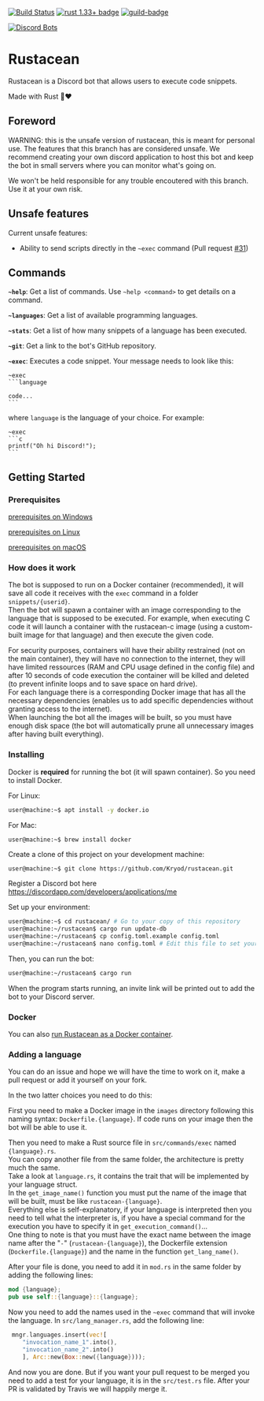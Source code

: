 [![Build Status](https://travis-ci.org/Kryod/rustacean.svg?branch=master)](https://travis-ci.org/Kryod/rustacean) [![rust 1.33+ badge]][rust 1.33+ link] [![guild-badge][]][guild]



[![Discord Bots](https://discordbots.org/api/widget/509051376655925258.svg)](https://discordbots.org/bot/509051376655925258)

# Rustacean

Rustacean is a Discord bot that allows users to execute code snippets.

Made with Rust 🦀❤

## Foreword

WARNING: this is the unsafe version of rustacean, this is meant for personal use. The features that this branch has are considered unsafe.
We recommend creating your own discord application to host this bot and keep the bot in small servers where you can monitor what's going on.

We won't be held responsible for any trouble encoutered with this branch. Use it at your own risk.

## Unsafe features

Current unsafe features:
  - Ability to send scripts directly in the `~exec` command (Pull request [#31])

## Commands

**`~help`**: Get a list of commands. Use `~help <command>` to get details on a command.

**`~languages`**: Get a list of available programming languages.

**`~stats`**: Get a list of how many snippets of a language has been executed.

**`~git`**: Get a link to the bot's GitHub repository.

**`~exec`**: Executes a code snippet. Your message needs to look like this:
````
~exec
​```language

code...
​```
````
where `language` is the language of your choice.
For example:
````
~exec
​```c
printf("Oh hi Discord!");
​```
````

## Getting Started

### Prerequisites

[prerequisites on Windows](readme/windows.md)

[prerequisites on Linux](readme/linux.md)

[prerequisites on macOS](readme/macos.md)

### How does it work

The bot is supposed to run on a Docker container (recommended), it will save all code it receives with the `exec` command in a folder `snippets/{userid}`.  
Then the bot will spawn a container with an image corresponding to the language that is supposed to be executed. For example, when executing C code it will launch a container with the rustacean-c image (using a custom-built image for that language) and then execute the given code.  

For security purposes, containers will have their ability restrained (not on the main container), they will have no connection to the internet, they will have limited ressources (RAM and CPU usage defined in the config file) and after 10 seconds of code execution the container will be killed and deleted (to prevent infinite loops and to save space on hard drive).  
For each language there is a corresponding Docker image that has all the necessary dependencies (enables us to add specific dependencies without granting access to the internet).  
When launching the bot all the images will be built, so you must have enough disk space (the bot will automatically prune all unnecessary images after having built everything).


### Installing

Docker is **required** for running the bot (it will spawn container). So you need to install Docker.

For Linux:
```sh
user@machine:~$ apt install -y docker.io
```
For Mac:
```
user@machine:~$ brew install docker
```

Create a clone of this project on your development machine:
```sh
user@machine:~$ git clone https://github.com/Kryod/rustacean.git
```

Register a Discord bot here https://discordapp.com/developers/applications/me

Set up your environment:
```sh
user@machine:~$ cd rustacean/ # Go to your copy of this repository
user@machine:~/rustacean$ cargo run update-db
user@machine:~/rustacean$ cp config.toml.example config.toml
user@machine:~/rustacean$ nano config.toml # Edit this file to set your Discord bot credentials
```

Then, you can run the bot:
```sh
user@machine:~/rustacean$ cargo run
```
When the program starts running, an invite link will be printed out to add the bot to your Discord server.

### Docker

You can also [run Rustacean as a Docker container](readme/docker.md).

### Adding a language

You can do an issue and hope we will have the time to work on it, make a pull request or add it yourself on your fork.

In the two latter choices you need to do this:

First you need to make a Docker image in the `images` directory following this naming syntax: `Dockerfile.{language}`.
If code runs on your image then the bot will be able to use it.

Then you need to make a Rust source file in `src/commands/exec` named `{language}.rs`.  
You can copy another file from the same folder, the architecture is pretty much the same.  
Take a look at `language.rs`, it contains the trait that will be implemented by your language struct.  
In the `get_image_name()` function you must put the name of the image that will be built, must be like `rustacean-{language}`.  
Everything else is self-explanatory, if your language is interpreted then you need to tell what the interpreter is, if you have a special command for the execution you have to specify it in `get_execution_command()`...  
One thing to note is that you must have the exact name between the image name after the "`-`" (`rustacean-{language}`), the Dockerfile extension (`Dockerfile.{language}`) and the name in the function `get_lang_name()`.

After your file is done, you need to add it in `mod.rs` in the same folder by adding the following lines:
```rust
mod {language};
pub use self::{language}::{language};
```

Now you need to add the names used in the `~exec` command that will invoke the language.
In `src/lang_manager.rs`, add the following line:
```rust
 mngr.languages.insert(vec![
    "invocation_name_1".into(),
    "invocation_name_2".into()
    ], Arc::new(Box::new({language})));
```

And now you are done. But if you want your pull request to be merged you need to add a test for your language, it is in the `src/test.rs` file.
After your PR is validated by Travis we will happily merge it.

[guild]: https://discord.gg/2qjtv2H
[guild-badge]: https://img.shields.io/discord/509055716305141780.svg?style=flat-square&colorB=7289DA
[rust 1.33+ badge]: https://img.shields.io/badge/rust-1.33+-93450a.svg?style=flat-square
[rust 1.33+ link]: https://blog.rust-lang.org/2019/02/28/Rust-1.33.0.html
[#31]: https://github.com/Kryod/rustacean/pull/31
